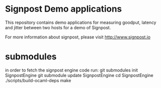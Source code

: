 # Signpost Demo applications

This repository contains demo applications for measuring
goodput, latency and jitter between two hosts for a demo
of Signpost.

For more information about signpost, please visit http://www.signpost.io

# submodules

in order to fetch the signpost engine code run:
git submodules init SignpostEngine
git submodule update SignpostEngine
cd SignpostEngine
./scripts/build-ocaml-deps
make

